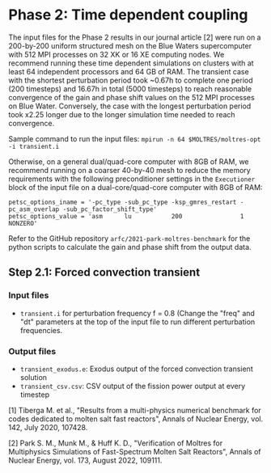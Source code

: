 # Phase 2: Time dependent coupling

The input files for the Phase 2 results in our
journal article [2] were run on a 200-by-200 uniform structured mesh on the
Blue Waters supercomputer with 512 MPI processes on 32 XK or 16
XE computing nodes. We recommend running these time dependent simulations on
clusters with at least 64 independent processors and 64 GB of RAM. The
transient case with the shortest perturbation period
took ~0.67h to complete one period (200 timesteps) and 16.67h in total (5000
timesteps) to reach reasonable convergence of the gain and phase shift
values on the 512 MPI processes on Blue Water. Conversely, the case with the
longest perturbation period took x2.25 longer due to the longer simulation time
needed to reach convergence.

Sample command to run the input files:
```mpirun -n 64 $MOLTRES/moltres-opt -i transient.i```

Otherwise, on a general dual/quad-core computer with 8GB of RAM, we recommend
running on a coarser 40-by-40 mesh to reduce the memory requirements with the
following preconditioner settings in the ```Executioner``` block of the input
file on a dual-core/quad-core computer with 8GB of RAM:

```
petsc_options_iname = '-pc_type -sub_pc_type -ksp_gmres_restart -pc_asm_overlap -sub_pc_factor_shift_type'
petsc_options_value = 'asm      lu           200                1               NONZERO'
```

Refer to the GitHub repository `arfc/2021-park-moltres-benchmark` for the
python scripts to calculate the gain and phase shift from the output data.

## Step 2.1: Forced convection transient

### Input files

- ```transient.i``` for perturbation frequency f = 0.8 (Change the "freq" and "dt" parameters at
the top of the input file to run different perturbation frequencies.

### Output files

- ```transient_exodus.e```: Exodus output of the forced convection
transient solution
- ```transient_csv.csv```: CSV output of the fission power output at
every timestep

[1] Tiberga M. et al., "Results from a multi-physics numerical benchmark for codes
dedicated to molten salt fast reactors", Annals of Nuclear Energy, vol. 142,
July 2020, 107428.

[2] Park S. M., Munk M., & Huff K. D., "Verification of Moltres for Multiphysics
Simulations of Fast-Spectrum Molten Salt Reactors", Annals of Nuclear Energy, vol. 173,
August 2022, 109111.
